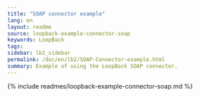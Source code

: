 ```yaml
---
title: "SOAP connector example"
lang: en
layout: readme
source: loopback-example-connector-soap
keywords: LoopBack
tags:
sidebar: lb2_sidebar
permalink: /doc/en/lb2/SOAP-Connector-example.html
summary: Example of using the LoopBack SOAP connector.
---
```


{% include readmes/loopback-example-connector-soap.md %}
